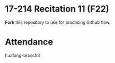 # 17-214 Recitation 11 (F22)
**Fork** this repository to use for practicing Github flow.

# Attendance
huafang-branch3
